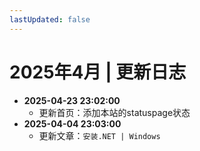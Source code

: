 ```yaml
---
lastUpdated: false
---
```


# 2025年4月 | 更新日志

- **2025-04-23 23:02:00**
  - 更新首页：添加本站的statuspage状态
- **2025-04-04 23:03:00**
  - 更新文章：`安装.NET | Windows`
